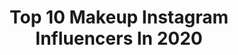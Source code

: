 ---
title: Top 10 Makeup Instagram Influencers In 2020
description: >-
  Find top makeup Instagram influencers in 2020. Most popular hashtags: #konkurs #eveline #glammakeup #makijaz.
platform: Instagram
profiles:
  - username: "cliodhnamclaughlin_"
    fullname: >-
      Clíodhna McLaughlin
    location: "United Kingdom"
    followers: 4098
    engagement: 4486
    commentsToLikes: 0.322169
    id: ckaosd9ver5qp0i78rz666fu9
    verified: false
    hashtags: "#femalefamily, #myloungelife, #plt, #isawitfirst"
  - username: "sweetlifefitlife"
    fullname: >-
      SweetlifeFitlife
    location: "Austria"
    followers: 17485
    engagement: 3222
    commentsToLikes: 0.096802
    id: ckaovirdf4q6y0i7802di5s71
    verified: false
    hashtags: "#modelsearch, #tshirtoftheday, #moodday, #springdays"
  - username: "jewska.makeup"
    fullname: >-
      Jewska Makeup
    location: "Poland"
    followers: 4096
    engagement: 3129
    commentsToLikes: 0.183269
    id: ck5qdwruaxnx10i113sbecb9m
    verified: false
    hashtags: "#flatlaypoland, #wibo, #zmalowyzwanie, #makeuppoland"
  - username: "natalkaa_beauty"
    fullname: >-
      ✨Natalia Stelmach✨(3,5k)
    location: "United States"
    followers: 3513
    engagement: 2787
    commentsToLikes: 0.167101
    id: ck8t3e5g62xbt0j787kplm4tl
    verified: false
    hashtags: "#quarantinelife, #poland, #collab, #makeupgiveaway"
  - username: "jennseren"
    fullname: >-
      Jen Seren
    location: "United Kingdom"
    followers: 17585
    engagement: 2441
    commentsToLikes: 0.113329
    id: ck6uai1xi3o4s0j71tijk15jw
    verified: false
    hashtags: "#tattooshop, #dropit, #zodiacmakeup, #tattoos"
  - username: "helenacoelhooo"
    fullname: >-
      𝐇 𝐄 𝐋 𝐄 𝐍 𝐀  𝐂 𝐎 𝐄 𝐋 𝐇 𝐎
    location: "Brazil"
    followers: 455499
    engagement: 2440
    commentsToLikes: 1.664794
    id: ck0u0az0ut4qf0i19ylg3kdyp
    verified: false
    hashtags: "#foreoportugal, #ikeaportugal, #hboportugal, #pub"
  - username: "bhupinder_19"
    fullname: >-
      🌈Bhupinder Kaur🦄
    location: "India"
    followers: 6488
    engagement: 2384
    commentsToLikes: 0.089619
    id: ckaov56z033sp0i78y2hqb5vd
    verified: false
    hashtags: "#pinkmakeuplooks, #instadailypost, #quarantinelife, #stylingvideo"
  - username: "brinkleybaglin"
    fullname: >-
      🦋𝕭𝖗𝖎𝖓𝖐𝖑𝖊𝖞 𝕭𝖆𝖌𝖑𝖎𝖓🦋
    location: ""
    followers: 5565
    engagement: 1902
    commentsToLikes: 0.442850
    id: ck8tcvb6y0tm50j785euc6oau
    verified: false
    hashtags: "#filters, #leopardprint, #teethwhitening, #song"
  - username: "paradisedapree"
    fullname: >-
      Paradise Dapree
    location: "United States"
    followers: 9340
    engagement: 1841
    commentsToLikes: 0.114620
    id: ck9hadynic6tu0j78xt018iuo
    verified: false
    hashtags: ""
  - username: "wielzi"
    fullname: >-
      Oktawia (7,4k) • MUA • beauty
    location: "Poland"
    followers: 7450
    engagement: 1824
    commentsToLikes: 0.164795
    id: ck5hhe13t7qpr0i11v5n8o27k
    verified: false
    hashtags: "#makeupaddict, #norvinapalette, #makeup, #eyelineronpoint"
---